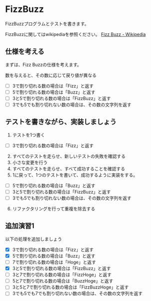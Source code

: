 # FizzBuzz

FizzBuzzプログラムとテストを書きます。

FizzBuzzに関してはwikipediaを参照ください。 [Fizz Buzz - Wikipedia](https://ja.wikipedia.org/wiki/Fizz_Buzz)

## 仕様を考える
まずは、Fizz Buzzの仕様を考えます。

数を与えると、その数に応じて戻り値が異なる

- [ ] 3で割り切れる数の場合は「Fizz」と返す
- [ ] 5で割り切れる数の場合は「Buzz」と返す
- [ ] 3と5で割り切れる数の場合は「FizzBuzz」と返す
- [ ] 3でも5でも割り切れない数の場合は、その数の文字列を返す

## テストを書きながら、実装しましょう

1. テストを1つ書く

  - [ ] 3で割り切れる数の場合は「Fizz」と返す

2. すべてのテストを走らせ、新しいテストの失敗を確認する
3. 小さな変更を行う
4. すべてのテストを走らせ、すべて成功することを確認する
5. 1に戻って、1つのテストを書いて、成功するように実装をする。

  - [ ] 5で割り切れる数の場合は「Buzz」と返す
  - [ ] 3と5で割り切れる数の場合は「FizzBuzz」と返す
  - [ ] 3でも5でも割り切れない数の場合は、その数の文字列を返す

6. リファクタリングを行って重複を除去する

## 追加演習1

以下の処理を追加しましょう

- [x] 3で割り切れる数の場合は「Fizz」と返す
- [x] 5で割り切れる数の場合は「Buzz」と返す
- [ ] 7で割り切れる数の場合は「Hoge」と返す
- [x] 3と5で割り切れる数の場合は「FizzBuzz」と返す
- [ ] 3と7で割り切れる数の場合は「FizzHoge」と返す
- [ ] 5と7で割り切れる数の場合は「BuzzHoge」と返す
- [ ] 3と5と7で割り切れる数の場合は「FizzBuzzHoge」と返す
- [ ] 3でも5でも7でも割り切れない数の場合は、その数の文字列を返す
